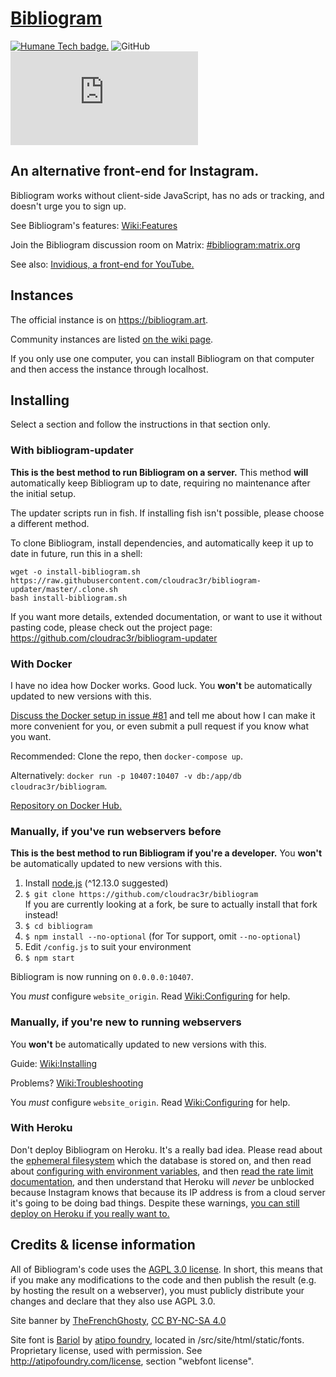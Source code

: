 # [Bibliogram](https://bibliogram.art)

[![Humane Tech badge.](https://raw.githubusercontent.com/cloudrac3r/bibliogram/master/art/humane-tech-badge.svg?sanitize=true)](https://github.com/humanetech-community/awesome-humane-tech#readme) ![GitHub](https://img.shields.io/github/license/cloudrac3r/bibliogram) [![Discussion on Matrix.](https://img.shields.io/matrix/bibliogram:matrix.org?label=%23bibliogram&logo=matrix)](https://matrix.to/#/#bibliogram:matrix.org)

## An alternative front-end for Instagram.

Bibliogram works without client-side JavaScript, has no ads or tracking, and doesn't urge you to sign up.

See Bibliogram's features: [Wiki:Features](https://github.com/cloudrac3r/bibliogram/wiki/Features)

Join the Bibliogram discussion room on Matrix: [#bibliogram:matrix.org](https://matrix.to/#/#bibliogram:matrix.org)

See also: [Invidious, a front-end for YouTube.](https://github.com/omarroth/invidious)

## Instances

The official instance is on https://bibliogram.art.

Community instances are listed [on the wiki page](https://github.com/cloudrac3r/bibliogram/wiki/Instances).

If you only use one computer, you can install Bibliogram on that computer and then access the instance through localhost.

## Installing

Select a section and follow the instructions in that section only.

### With bibliogram-updater

**This is the best method to run Bibliogram on a server.** This method **will** automatically keep Bibliogram up to date, requiring no maintenance after the initial setup.

The updater scripts run in fish. If installing fish isn't possible, please choose a different method.

To clone Bibliogram, install dependencies, and automatically keep it up to date in future, run this in a shell:

    wget -o install-bibliogram.sh https://raw.githubusercontent.com/cloudrac3r/bibliogram-updater/master/.clone.sh
    bash install-bibliogram.sh

If you want more details, extended documentation, or want to use it without pasting code, please check out the project page: https://github.com/cloudrac3r/bibliogram-updater

### With Docker

I have no idea how Docker works. Good luck. You **won't** be automatically updated to new versions with this.

[Discuss the Docker setup in issue #81](https://github.com/cloudrac3r/bibliogram/issues/81) and tell me about how I can make it more convenient for you, or even submit a pull request if you know what you want.

Recommended: Clone the repo, then `docker-compose up`.

Alternatively: `docker run -p 10407:10407 -v db:/app/db cloudrac3r/bibliogram`.

[Repository on Docker Hub.](https://hub.docker.com/repository/docker/cloudrac3r/bibliogram)

### Manually, if you've run webservers before

**This is the best method to run Bibliogram if you're a developer.** You **won't** be automatically updated to new versions with this.

1. Install [node.js](https://nodejs.org/en/) (^12.13.0 suggested)
1. `$ git clone https://github.com/cloudrac3r/bibliogram`  
If you are currently looking at a fork, be sure to actually install that fork instead!
1. `$ cd bibliogram`
1. `$ npm install --no-optional` (for Tor support, omit `--no-optional`)
1. Edit `/config.js` to suit your environment
1. `$ npm start`

Bibliogram is now running on `0.0.0.0:10407`.

You _must_ configure `website_origin`. Read [Wiki:Configuring](https://github.com/cloudrac3r/bibliogram/wiki/Configuring) for help.

### Manually, if you're new to running webservers

You **won't** be automatically updated to new versions with this.

Guide: [Wiki:Installing](https://github.com/cloudrac3r/bibliogram/wiki/Installing)

Problems? [Wiki:Troubleshooting](https://github.com/cloudrac3r/bibliogram/wiki/Troubleshooting)

You _must_ configure `website_origin`. Read [Wiki:Configuring](https://github.com/cloudrac3r/bibliogram/wiki/Configuring) for help.

### With Heroku

Don't deploy Bibliogram on Heroku. It's a really bad idea. Please read about the [ephemeral filesystem](https://devcenter.heroku.com/articles/active-storage-on-heroku#ephemeral-disk) which the database is stored on, and then read about [configuring with environment variables](https://github.com/cloudrac3r/bibliogram/wiki/Environment-variables), and then [read the rate limit documentation](https://github.com/cloudrac3r/bibliogram/wiki/Rate-limits), and then understand that Heroku will _never_ be unblocked because Instagram knows that because its IP address is from a cloud server it's going to be doing bad things. Despite these warnings, [you can still deploy on Heroku if you really want to.](https://heroku.com/deploy?template=https://github.com/cloudrac3r/bibliogram)

## Credits & license information

All of Bibliogram's code uses the [AGPL 3.0 license](https://choosealicense.com/licenses/agpl-3.0/). In short, this means that if you make any modifications to the code and then publish the result (e.g. by hosting the result on a webserver), you must publicly distribute your changes and declare that they also use AGPL 3.0.

Site banner by [TheFrenchGhosty](https://github.com/TheFrenchGhosty), [CC BY-NC-SA 4.0](https://creativecommons.org/licenses/by-nc-sa/4.0/)

Site font is [Bariol](http://atipofoundry.com/fonts/bariol) by [atipo foundry](http://atipofoundry.com/), located in /src/site/html/static/fonts. Proprietary license, used with permission. See http://atipofoundry.com/license, section "webfont license".
